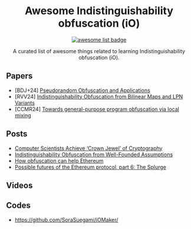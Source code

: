 <div align="center">
  <h1 align="center">Awesome Indistinguishability obfuscation (iO)</h1>
  <p align="center">
    <a href="https://github.com/sindresorhus/awesome">
      <img alt="awesome list badge" src="https://cdn.rawgit.com/sindresorhus/awesome/d7305f38d29fed78fa85652e3a63e154dd8e8829/media/badge.svg">
    </a>
  </p>

  <p align="center"> A curated list of awesome things related to learning Indistinguishability obfuscation (iO).</p>
</div>

## Papers

- [BDJ+24] [Pseudorandom Obfuscation and Applications](https://eprint.iacr.org/2024/1742)
- [RVV24] [Indistinguishability Obfuscation from Bilinear Maps and LPN Variants](https://eprint.iacr.org/2024/856)
- [CCMR24] [Towards general-purpose program obfuscation via local mixing](https://eprint.iacr.org/2024/006)

## Posts
- [Computer Scientists Achieve ‘Crown Jewel’ of Cryptography](https://www.quantamagazine.org/computer-scientists-achieve-crown-jewel-of-cryptography-20201110/)
- [Indistinguishability Obfuscation from Well-Founded Assumptions](https://cacm.acm.org/research-highlights/indistinguishability-obfuscation-from-well-founded-assumptions/)
- [How obfuscation can help Ethereum](https://ethresear.ch/t/how-obfuscation-can-help-ethereum/7380)
- [Possible futures of the Ethereum protocol, part 6: The Splurge](https://vitalik.eth.limo/general/2024/10/29/futures6.html)


## Videos

## Codes
- https://github.com/SoraSuegami/iOMaker/
